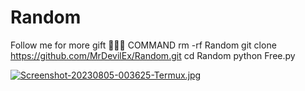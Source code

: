 # Random
Follow me for more gift 🖤🥀🌺
COMMAND 
rm -rf Random
git clone https://github.com/MrDevilEx/Random.git
cd Random
python Free.py


[![Screenshot-20230805-003625-Termux.jpg](https://i.postimg.cc/VvsDMqdg/Screenshot-20230805-003625-Termux.jpg)](https://postimg.cc/KkVPhg73)
